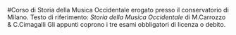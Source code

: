 #Corso di Storia della Musica Occidentale erogato presso il conservatorio di Milano.
Testo di riferimento: *Storia della Musica Occidentale* di M.Carrozzo & C.Cimagalli
Gli appunti coprono i tre esami obbligatori di licenza o debito.
